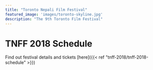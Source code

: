 ```yaml
---
title: "Toronto Nepali Film Festival"
featured_image: 'images/toronto-skyline.jpg'
description: "The 9th Toronto Film Festival"
---
```


# TNFF 2018 Schedule

Find out festival details and tickets [here]({{< ref "tnff-2018/tnff-2018-schedule" >}})